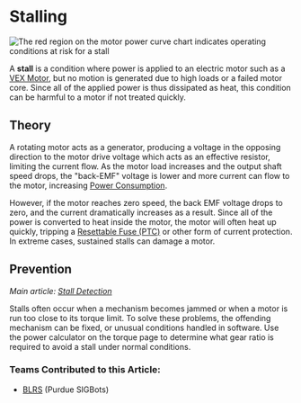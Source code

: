 # Stalling

![ The red region on the motor power curve chart indicates operating conditions at risk for a stall](https://phabricator.purduesigbots.com/file/data/tsefgqqu2epvkwdqao7d/PHID-FILE-76cjkli2c6vu4vjnsmjn/vex_motor\_393\_curve.png)

A **stall** is a condition where power is applied to an electric motor such as a [VEX Motor](../../vex-electronics/vex-electronics/motors.md), but no motion is generated due to high loads or a failed motor core. Since all of the applied power is thus dissipated as heat, this condition can be harmful to a motor if not treated quickly.

## Theory

A rotating motor acts as a generator, producing a voltage in the opposing direction to the motor drive voltage which acts as an effective resistor, limiting the current flow. As the motor load increases and the output shaft speed drops, the "back-EMF" voltage is lower and more current can flow to the motor, increasing [Power Consumption](power-consumption.md).

However, if the motor reaches zero speed, the back EMF voltage drops to zero, and the current dramatically increases as a result. Since all of the power is converted to heat inside the motor, the motor will often heat up quickly, tripping a [Resettable Fuse (PTC)](resettable-fuse-ptc.md) or other form of current protection. In extreme cases, sustained stalls can damage a motor.

## Prevention

_Main article:_ [_Stall Detection_](../../software/general/stall-detection.md)

Stalls often occur when a mechanism becomes jammed or when a motor is run too close to its torque limit. To solve these problems, the offending mechanism can be fixed, or unusual conditions handled in software. Use the power calculator on the torque page to determine what gear ratio is required to avoid a stall under normal conditions.

### Teams Contributed to this Article:

* [BLRS](https://purduesigbots.com) (Purdue SIGBots)
